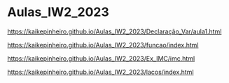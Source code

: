 # Aulas_IW2_2023

https://kaikepinheiro.github.io/Aulas_IW2_2023/Declaração_Var/aula1.html

https://kaikepinheiro.github.io/Aulas_IW2_2023/funcao/index.html

https://kaikepinheiro.github.io/Aulas_IW2_2023/Ex_IMC/imc.html

https://kaikepinheiro.github.io/Aulas_IW2_2023/lacos/index.html
